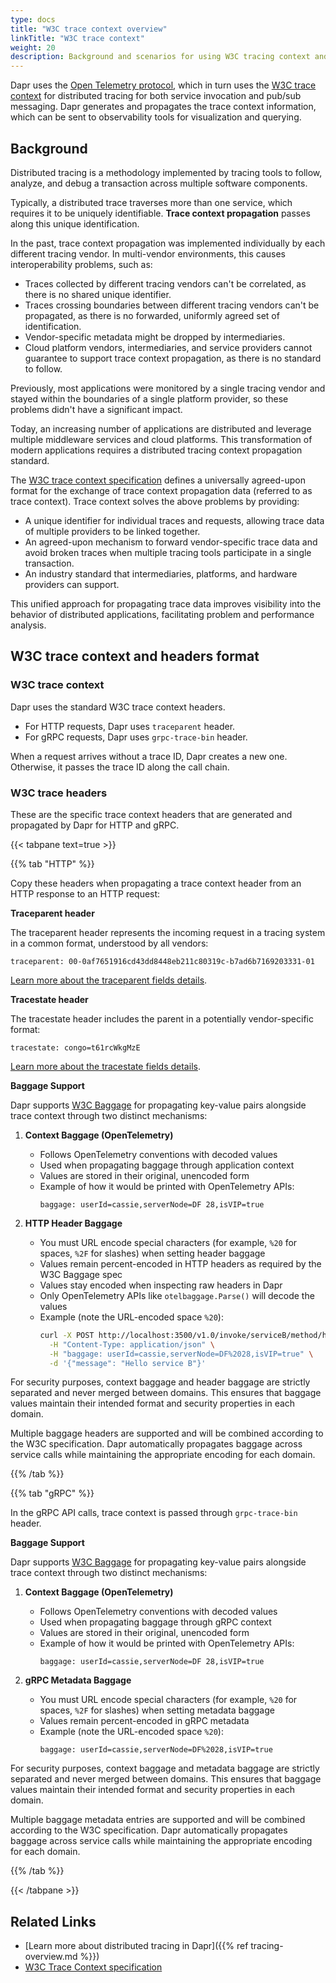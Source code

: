 ```yaml
---
type: docs
title: "W3C trace context overview"
linkTitle: "W3C trace context"
weight: 20
description: Background and scenarios for using W3C tracing context and headers with Dapr
---
```


Dapr uses the [Open Telemetry protocol](https://opentelemetry.io/), which in turn uses the [W3C trace context](https://www.w3.org/TR/trace-context/) for distributed tracing for both service invocation and pub/sub messaging. Dapr generates and propagates the trace context information, which can be sent to observability tools for visualization and querying.

## Background

Distributed tracing is a methodology implemented by tracing tools to follow, analyze, and debug a transaction across multiple software components. 

Typically, a distributed trace traverses more than one service, which requires it to be uniquely identifiable. **Trace context propagation** passes along this unique identification.

In the past, trace context propagation was implemented individually by each different tracing vendor. In multi-vendor environments, this causes interoperability problems, such as:

- Traces collected by different tracing vendors can't be correlated, as there is no shared unique identifier.
- Traces crossing boundaries between different tracing vendors can't be propagated, as there is no forwarded, uniformly agreed set of identification.
- Vendor-specific metadata might be dropped by intermediaries.
- Cloud platform vendors, intermediaries, and service providers cannot guarantee to support trace context propagation, as there is no standard to follow.

Previously, most applications were monitored by a single tracing vendor and stayed within the boundaries of a single platform provider, so these problems didn't have a significant impact. 

Today, an increasing number of applications are distributed and leverage multiple middleware services and cloud platforms. This transformation of modern applications requires a distributed tracing context propagation standard. 

The [W3C trace context specification](https://www.w3.org/TR/trace-context/) defines a universally agreed-upon format for the exchange of trace context propagation data (referred to as trace context). Trace context solves the above problems by providing:

- A unique identifier for individual traces and requests, allowing trace data of multiple providers to be linked together.
- An agreed-upon mechanism to forward vendor-specific trace data and avoid broken traces when multiple tracing tools participate in a single transaction.
- An industry standard that intermediaries, platforms, and hardware providers can support.

This unified approach for propagating trace data improves visibility into the behavior of distributed applications, facilitating problem and performance analysis.

## W3C trace context and headers format

### W3C trace context

Dapr uses the standard W3C trace context headers. 

- For HTTP requests, Dapr uses `traceparent` header. 
- For gRPC requests, Dapr uses `grpc-trace-bin` header. 

When a request arrives without a trace ID, Dapr creates a new one. Otherwise, it passes the trace ID along the call chain.

### W3C trace headers
These are the specific trace context headers that are generated and propagated by Dapr for HTTP and gRPC.

{{< tabpane text=true >}}

{{% tab "HTTP" %}}

Copy these headers when propagating a trace context header from an HTTP response to an HTTP request:

**Traceparent header**  

The traceparent header represents the incoming request in a tracing system in a common format, understood by all vendors:

```
traceparent: 00-0af7651916cd43dd8448eb211c80319c-b7ad6b7169203331-01
```

[Learn more about the traceparent fields details](https://www.w3.org/TR/trace-context/#traceparent-header).

**Tracestate header**  

The tracestate header includes the parent in a potentially vendor-specific format:

```
tracestate: congo=t61rcWkgMzE
```

[Learn more about the tracestate fields details](https://www.w3.org/TR/trace-context/#tracestate-header).

**Baggage Support**

Dapr supports [W3C Baggage](https://www.w3.org/TR/baggage/) for propagating key-value pairs alongside trace context through two distinct mechanisms:

1. **Context Baggage (OpenTelemetry)**
   - Follows OpenTelemetry conventions with decoded values
   - Used when propagating baggage through application context
   - Values are stored in their original, unencoded form
   - Example of how it would be printed with OpenTelemetry APIs:
     ```
     baggage: userId=cassie,serverNode=DF 28,isVIP=true
     ```

2. **HTTP Header Baggage**
   - You must URL encode special characters (for example, `%20` for spaces, `%2F` for slashes) when setting header baggage
   - Values remain percent-encoded in HTTP headers as required by the W3C Baggage spec
   - Values stay encoded when inspecting raw headers in Dapr
   - Only OpenTelemetry APIs like `otelbaggage.Parse()` will decode the values
   - Example (note the URL-encoded space `%20`):
     ```bash
     curl -X POST http://localhost:3500/v1.0/invoke/serviceB/method/hello \
       -H "Content-Type: application/json" \
       -H "baggage: userId=cassie,serverNode=DF%2028,isVIP=true" \
       -d '{"message": "Hello service B"}'
     ```

For security purposes, context baggage and header baggage are strictly separated and never merged between domains. This ensures that baggage values maintain their intended format and security properties in each domain.

Multiple baggage headers are supported and will be combined according to the W3C specification. Dapr automatically propagates baggage across service calls while maintaining the appropriate encoding for each domain.

{{% /tab %}}

{{% tab "gRPC" %}}

In the gRPC API calls, trace context is passed through `grpc-trace-bin` header.

**Baggage Support**

Dapr supports [W3C Baggage](https://www.w3.org/TR/baggage/) for propagating key-value pairs alongside trace context through two distinct mechanisms:

1. **Context Baggage (OpenTelemetry)**
   - Follows OpenTelemetry conventions with decoded values
   - Used when propagating baggage through gRPC context
   - Values are stored in their original, unencoded form
   - Example of how it would be printed with OpenTelemetry APIs:
     ```
     baggage: userId=cassie,serverNode=DF 28,isVIP=true
     ```

2. **gRPC Metadata Baggage**
   - You must URL encode special characters (for example, `%20` for spaces, `%2F` for slashes) when setting metadata baggage
   - Values remain percent-encoded in gRPC metadata
   - Example (note the URL-encoded space `%20`):
     ```
     baggage: userId=cassie,serverNode=DF%2028,isVIP=true
     ```

For security purposes, context baggage and metadata baggage are strictly separated and never merged between domains. This ensures that baggage values maintain their intended format and security properties in each domain.

Multiple baggage metadata entries are supported and will be combined according to the W3C specification. Dapr automatically propagates baggage across service calls while maintaining the appropriate encoding for each domain.

{{% /tab %}}

{{< /tabpane >}}

## Related Links
- [Learn more about distributed tracing in Dapr]({{% ref tracing-overview.md %}})
- [W3C Trace Context specification](https://www.w3.org/TR/trace-context/)
